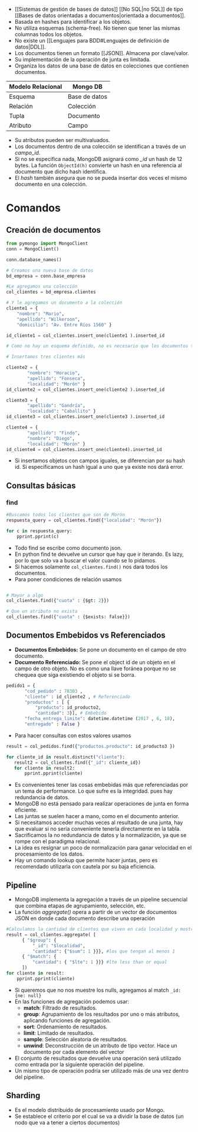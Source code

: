 - [[Sistemas de gestión de bases de datos]] [[No SQL|no SQL]] de tipo [[Bases de datos orientadas a documentos|orientada a documentos]].
- Basada en hashes para identificar a los objetos. 
- No utiliza esquemas (schema-free). No tienen que tener las mismas columnas todos los objetos.
- No existe un [[Lenguajes para BDD#Lenguajes de definición de datos|DDL]]. 
- Los documentos tienen un formato [[JSON]]. Almacena por clave/valor. 
- Su implementación de la operación de junta es limitada.
- Organiza los datos de una base de datos en colecciones que contienen documentos.

| Modelo Relacional | Mongo DB |
| --- | --- |
| Esquema | Base de datos |
| Relación | Colección |
| Tupla | Documento |
| Atributo | Campo| 

- Su atributos pueden ser multivaluados.
- Los documentos dentro de una colección se identifican a través de un *campo_id*.
- Si no se especifica nada, MongoDB asignará como *_id* un hash de 12 bytes. La función `ObjectId(h)` convierte un hash en una referencia al documento que dicho hash identifica.
- El *hash* también asegura que no se pueda insertar dos veces el mismo documento en una colección.

# Comandos

## Creación de documentos

```python
from pymongo import MongoClient
conn = MongoClient() 

conn.database_names() 

# Creamos una nueva base de datos 
bd_empresa = conn.base_empresa 

#Le agregamos una colección 
col_clientes = bd_empresa.clientes 

# Y le agregamos un documento a la colección
cliente1 = { 
	"nombre": "Mario", 
	"apellido": "Wilkerson", 
	"domicilio": "Av. Entre Ríos 1560" } 

id_cliente1 = col_clientes.insert_one(cliente1 ).inserted_id

# Como no hay un esquema definido, no es necesario que los documentos tengan los mismos campos

# Insertamos tres clientes más 

cliente2 = { 
		"nombre": "Horacio", 
		"apellido": "Fonseca", 
		"localidad": "Morón" } 
id_cliente2 = col_clientes.insert_one(cliente2 ).inserted_id 

cliente3 = { 
		"apellido": "Gandría", 
		"localidad": "Caballito" }
id_cliente3 = col_clientes.insert_one(cliente3 ).inserted_id 

cliente4 = { 
		"apellido": "Findo", 
		"nombre": "Diego", 
		"localidad": "Morón" } 
id_cliente4 = col_clientes.insert_one(cliente4).inserted_id
```

- Si insertamos objetos con campos iguales, se diferencian por su hash id. Si especificamos un hash igual a uno que ya existe nos dará error.
## Consultas básicas

### find

```python
#Buscamos todos los clientes que son de Morón 
respuesta_query = col_clientes.find({"localidad": "Morón"}) 

for c in respuesta_query:
	pprint.pprint(c)
```

- Todo find se escribe como documento json.
- En python find te devuelve un cursor que hay que ir iterando. Es lazy, por lo que solo va a buscar el valor cuando se lo pidamos.
- Si hacemos solamente `col_clientes.find()` nos dará todos los documentos.
- Para poner condiciones de relación usamos 
```python

# Mayor a algo
col_clientes.find({"cuota" : {$gt: 2}})

# Que un atributo no exista
col_clientes.find({"cuota" : {$exists: false}})
```

## Documentos Embebidos vs Referenciados

- **Documentos Embebidos:** Se pone un documento en el campo de otro documento.
- **Documento Referenciado:** Se pone el object id de un objeto en el campo de otro objeto. No es como una llave foránea porque no se chequea que siga existiendo el objeto si se borra.

```python
pedido1 = { 
	   "cod_pedido" : 78303 , 
	   "cliente" : id_cliente2 , # Referenciado 
	   "productos" : [ {
		   "producto": id_producto2, 
		   "cantidad": 3}], # Embebido
	   "fecha_entrega_limite": datetime.datetime (2017 , 6, 18),
	   "entregado" : False }
```

- Para hacer consultas con estos valores usamos
 ```python
result = col_pedidos.find({"productos.producto": id_producto3 }) 

for cliente_id in result.distinct("cliente"): 
	result2 = col_clientes.find({"_id": cliente_id})
	for cliente in result2: 
		pprint.pprint(cliente)
```

- Es convenientes tener las cosas embebidas más que referenciadas por un tema de performance. Lo que sufre es la integridad. pues hay redundancia de datos.
- MongoDB no está pensado para realizar operaciones de junta en forma eficiente.
- Las juntas se suelen hacer a mano, como en el documento anterior.
- Si necesitamos acceder muchas veces al resultado de una junta, hay que evaluar si no sería conveniente tenerla directamente en la tabla.
- Sacrificamos la no redundancia de datos y la normalización, ya que se rompe con el paradigma relacional.
- La idea es resignar un poco de normalización para ganar velocidad en el procesamiento de los datos.
- Hay un comando lookup que permite hacer juntas, pero es recomendado utilizarla con cautela por su baja eficiencia.

## Pipeline

- MongoDB implementa la agregación a través de un pipeline secuencial que combina etapas de agrupamiento, selección, etc.
- La función *aggregate()* opera a partir de un vector de documentos JSON en donde cada documento describe una operación
```python
#Calculamos la cantidad de clientes que viven en cada localidad y mostramos sólo aquellas en que vive a lo sumo un cliente: 
result = col_clientes.aggregate( [ 
	  { "$group": {
		  "_id": "$localidad", 
		  "cantidad": {"$sum": 1 }}}, #los que tengan al menos 1 
	  { "$match": {
		  "cantidad": { "$lte": 1 }}} #lte less than or equal
	  ]) 
for cliente in result: 
	pprint.pprint(cliente)
```

- Si queremos que no nos muestre los nulls, agregamos al match `_id: {ne: null}`
- En las funciones de agregación podemos usar:
	- **match**: Filtrado de resultados. 
	- **group**: Agrupamiento de los resultados por uno o más atributos, aplicando funciones de agregación. 
	- **sort**: Ordenamiento de resultados. 
	- **limit**: Limitado de resultados. 
	- **sample**: Selección aleatoria de resultados. 
	- **unwind**: Deconstrucción de un atributo de tipo vector. Hace un documento por cada elemento del vector
- El conjunto de resultados que devuelve una operación será utilizado como entrada por la siguiente operación del pipeline. 
- Un mismo tipo de operación podría ser utilizado más de una vez dentro del pipeline.

## Sharding

- Es el modelo distribuido de procesamiento usado por Mongo.
- Se establece el criterio por el cual se va a dividir la base de datos (un nodo que va a tener a ciertos documentos)